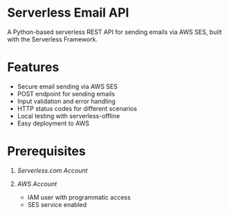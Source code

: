 # Serverless Email API

A Python-based serverless REST API for sending emails via AWS SES, built with the Serverless Framework.

# Features
- Secure email sending via AWS SES
- POST endpoint for sending emails
- Input validation and error handling
- HTTP status codes for different scenarios
- Local testing with serverless-offline
- Easy deployment to AWS

# Prerequisites
1. *Serverless.com Account*  
   
2. *AWS Account*  
   - IAM user with programmatic access
   - SES service enabled
